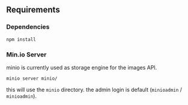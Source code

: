 ## Requirements

### Dependencies

``
npm install
``

### Min.io Server

minio is currently used as storage engine for the images API.

```
minio server minio/
```

this will use the ``minio`` directory. the admin login is default (``minioadmin`` / ``minioadmin``).